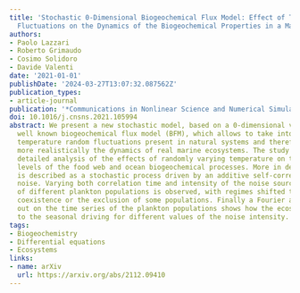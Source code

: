 ```yaml
---
title: 'Stochastic 0-Dimensional Biogeochemical Flux Model: Effect of Temperature
  Fluctuations on the Dynamics of the Biogeochemical Properties in a Marine Ecosystem'
authors:
- Paolo Lazzari
- Roberto Grimaudo
- Cosimo Solidoro
- Davide Valenti
date: '2021-01-01'
publishDate: '2024-03-27T13:07:32.087562Z'
publication_types:
- article-journal
publication: '*Communications in Nonlinear Science and Numerical Simulation*'
doi: 10.1016/j.cnsns.2021.105994
abstract: We present a new stochastic model, based on a 0-dimensional version of the
  well known biogeochemical flux model (BFM), which allows to take into account the
  temperature random fluctuations present in natural systems and therefore to describe
  more realistically the dynamics of real marine ecosystems. The study presents a
  detailed analysis of the effects of randomly varying temperature on the lower trophic
  levels of the food web and ocean biogeochemical processes. More in detail, the temperature
  is described as a stochastic process driven by an additive self-correlated Gaussian
  noise. Varying both correlation time and intensity of the noise source, the predominance
  of different plankton populations is observed, with regimes shifted towards the
  coexistence or the exclusion of some populations. Finally a Fourier analysis carried
  out on the time series of the plankton populations shows how the ecosystem responds
  to the seasonal driving for different values of the noise intensity. o̧pyright 2021
tags:
- Biogeochemistry
- Differential equations
- Ecosystems
links:
- name: arXiv
  url: https://arxiv.org/abs/2112.09410
---
```

